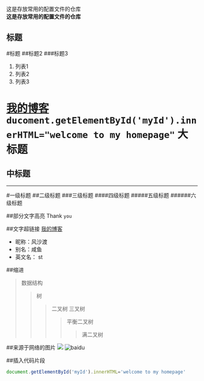 这是存放常用的配置文件的仓库  
**这是存放常用的配置文件的仓库**
## 标题 ##
#标题
##标题2
###标题3

 1. 列表1
 2. 列表2
 3. 列表3
 

[我的博客](http://blog.csdn.net/guodongxiaren)  
`ducoment.getElementById('myId').innerHTML="welcome to my homepage"`
大标题
====
中标题
-----
-----
#一级标题
##二级标题
###三级标题
####四级标题
#####五级标题
######六级标题

##部分文字高亮
Thank `you`

##文字超链接
[我的博客](http://www.cnblogs.com/wuyinghong/)

* 昵称：风沙渡
* 别名：咸鱼
* 英文名： st

##缩进
>数据结构
>> 树
>>>二叉树
>>>三叉树
>>>>平衡二叉树
>>>>>满二叉树

##来源于网络的图片
![](http://www.baidu.com/img/bdlogo.gif)
![baidu](http://www.baidu.com/img/bdlogo.gif)  

##插入代码片段
```JavaScript
document.getElementById('myId').innerHTML='welcome to my homepage'
```
